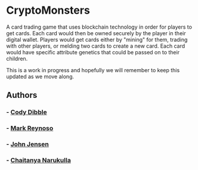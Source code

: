 # CryptoMonsters

A card trading game that uses blockchain technology in order for players to get cards. Each card would then be owned securely by the player in their digital wallet. Players would get cards either by "mining" for them, trading with other players, or melding two cards to create a new card. Each card would have specific attribute genetics that could be passed on to their children.

This is a work in progress and hopefully we will remember to keep this updated as we move along.

## Authors
### - **[Cody Dibble](https://www.github.com/hcodydibble)** 
### - **[Mark Reynoso](https://www.github.com/markreynoso)** 
### - **[John Jensen](https://www.github.com/thejohnjensen)** 
### - **[Chaitanya Narukulla](https://www.github.com/chaitanyanarukulla)**
